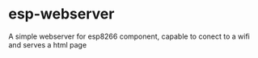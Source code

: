 # esp-webserver
A simple webserver for esp8266 component, capable to conect to a wifi and serves a html page

